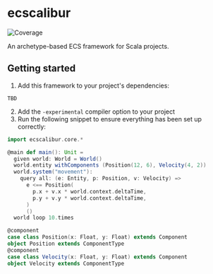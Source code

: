 # ecscalibur

![Coverage](.github/badges/jacoco.svg)  

An archetype-based ECS framework for Scala projects.

## Getting started

1) Add this framework to your project's dependencies:  
  ```
  TBD
  ```
2) Add the `-experimental` compiler option to your project
3) Run the following snippet to ensure everything has been set up correctly:

```scala
import ecscalibur.core.*

@main def main(): Unit =
  given world: World = World()
  world.entity withComponents (Position(12, 6), Velocity(4, 2))
  world.system("movement"):
    query all: (e: Entity, p: Position, v: Velocity) =>
      e <== Position(
        p.x + v.x * world.context.deltaTime,
        p.y + v.y * world.context.deltaTime,
      )
      ()
  world loop 10.times

@component
case class Position(x: Float, y: Float) extends Component
object Position extends ComponentType
@component
case class Velocity(x: Float, y: Float) extends Component
object Velocity extends ComponentType
```
